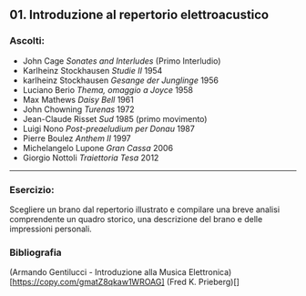 ## 01. Introduzione al repertorio elettroacustico

### Ascolti:


 - John Cage *Sonates and Interludes* (Primo Interludio)
 - Karlheinz Stockhausen *Studie II* 1954
 - karlheinz Stockhausen *Gesange der Junglinge* 1956
 - Luciano Berio *Thema, omaggio a Joyce* 1958
 - Max Mathews *Daisy Bell* 1961
 - John Chowning *Turenas* 1972
 - Jean-Claude Risset *Sud* 1985 (primo movimento)
 - Luigi Nono *Post-preaeludium per Donau* 1987
 - Pierre Boulez *Anthem II* 1997
 - Michelangelo Lupone *Gran Cassa* 2006
 - Giorgio Nottoli *Traiettoria Tesa* 2012
 
----

### Esercizio:

Scegliere un brano dal repertorio illustrato e compilare una breve analisi comprendente un quadro storico, una descrizione del brano e delle impressioni personali.

### Bibliografia

(Armando Gentilucci - Introduzione alla Musica Elettronica)[https://copy.com/gmatZ8qkaw1WROAG]
(Fred K. Prieberg)[]